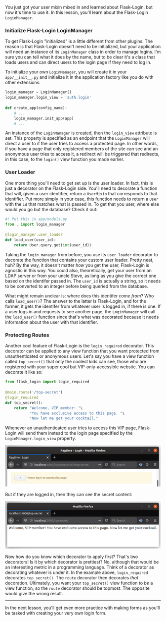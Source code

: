 You just got your user mixin mixed in and learned about Flask-Login, but now it's time to use it. In this lesson, you'll learn about the Flask-Login `LoginManager`.

### Initialize Flask-Login LoginManager

To get Flask-Login "initialized" is a little different from other plugins. The reason is that Flask-Login doesn't need to be initialized, but your application will need an instance of its `LoginManager` class in order to manage logins. I'm sure you can tell what it does by the name, but to be clear it's a class that loads users and can direct users to the login page if they need to log in.

To initialize your own `LoginManager`, you will create it in your `app/__init__.py` and initialize it in the application factory like you do with other extensions:

```python
login_manager = LoginManager()
login_manager.login_view = 'auth.login'

def create_app(config_name):
    # ...
    login_manager.init_app(app)
    # ...
```

An instance of the `LoginManager` is created, then the `login_view` attribute is set. This property is specified as an endpoint that the `LoginManager` will direct a user to if the user tries to access a protected page. In other words, if you have a page that only registered members of the site can see and an anonymous user tries to access it, a redirect will be triggered that redirects, in this case, to the `login()` view function you made earlier.

### User Loader

One more thing you'll need to get set up is the user loader. In fact, this is just a decorator on the Flask-Login side. You'll need to decorate a function that will, given a user identifier, return a `UserMixin` that corresponds to that identifier. Put more simply in your case, this function needs to return a `User` with the `id` that matches what is passed in. To get that you user, where else would you go but the database? Check it out:

```python
#! Put this in app/models.py
from . import login_manager

@login_manager.user_loader
def load_user(user_id):
    return User.query.get(int(user_id))
```

Taking the `login_manager` from before, you use its `user_loader` decorator to decorate the function that contains your custom user loader. Pretty neat, huh? By the way, it doesn't matter *how* you get the user, Flask-Login is agnostic in this way. You could also, theoretically, get your user from an LDAP server or from your uncle Steve, as long as you give the correct one based on the identifer passed in. The `user_id` is actually a string, so it needs to be converted to an integer before being queried from the database.

What might remain unclear is: where does this identifer *come from*? Who calls `load_user()`? The answer to the latter is Flask-Login, and for the former, it gets the identifer from whatever user is logged in, if there is one. If a user logs in and requests to see another page, the `LoginManager` will call the `load_user()` function since that's what was decorated because it needs information about the user with that identifier.

### Protecting Routes

Another cool feature of Flask-Login is the `login_required` decorator. This decorator can be applied to any view function that you want protected from unauthenticated or anonymous users. Let's say you have a view function called `top_secret()` that only the coolest kids can see, those who are registered with your super cool but VIP-only-accessible website. You can decorate it like so:

```python
from flask_login import login_required

@main.route('/top-secret')
@login_required
def top_secret():
    return "Welcome, VIP member! "\
           "You have exclusive access to this page. "\
           "Now let me get your cocktail."
```

Whenever an unauthenticated user tries to access this VIP page, Flask-Login will send them instead to the login page specified by the `LoginManager.login_view` property.

![Must login first](../images/login_required.png)

But if they are logged in, then they can see the secret content:

![Welcome, VIP member!](../images/login_required2.png)

Now how do you know which decorator to apply first? That's two decorators! Is it by which decorator is prettiest? No, although that would be an interesting metric in a programming language. Think of a decorator as decorating whatever is under it. In the example above, `login_required` decorates `top_secret()`. The `route` decorator then decorates *that* decoration. Ultimately, you want your `top_secret()` view function to *be* a view function, so the `route` decorator should be topmost. The opposite would give the wrong result.

___

In the next lesson, you'll get even more practice with making forms as you'll be tasked with creating your very own login form.